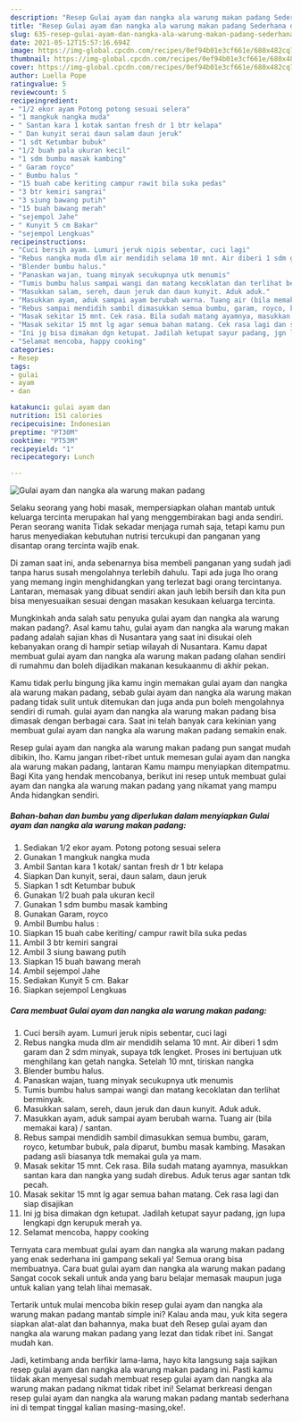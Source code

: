 ```yaml
---
description: "Resep Gulai ayam dan nangka ala warung makan padang Sederhana dan Mudah Dibuat"
title: "Resep Gulai ayam dan nangka ala warung makan padang Sederhana dan Mudah Dibuat"
slug: 635-resep-gulai-ayam-dan-nangka-ala-warung-makan-padang-sederhana-dan-mudah-dibuat
date: 2021-05-12T15:57:16.694Z
image: https://img-global.cpcdn.com/recipes/0ef94b01e3cf661e/680x482cq70/gulai-ayam-dan-nangka-ala-warung-makan-padang-foto-resep-utama.jpg
thumbnail: https://img-global.cpcdn.com/recipes/0ef94b01e3cf661e/680x482cq70/gulai-ayam-dan-nangka-ala-warung-makan-padang-foto-resep-utama.jpg
cover: https://img-global.cpcdn.com/recipes/0ef94b01e3cf661e/680x482cq70/gulai-ayam-dan-nangka-ala-warung-makan-padang-foto-resep-utama.jpg
author: Luella Pope
ratingvalue: 5
reviewcount: 5
recipeingredient:
- "1/2 ekor ayam Potong potong sesuai selera"
- "1 mangkuk nangka muda"
- " Santan kara 1 kotak santan fresh dr 1 btr kelapa"
- " Dan kunyit serai daun salam daun jeruk"
- "1 sdt Ketumbar bubuk"
- "1/2 buah pala ukuran kecil"
- "1 sdm bumbu masak kambing"
- " Garam royco"
- " Bumbu halus "
- "15 buah cabe keriting campur rawit bila suka pedas"
- "3 btr kemiri sangrai"
- "3 siung bawang putih"
- "15 buah bawang merah"
- "sejempol Jahe"
- " Kunyit 5 cm Bakar"
- "sejempol Lengkuas"
recipeinstructions:
- "Cuci bersih ayam. Lumuri jeruk nipis sebentar, cuci lagi"
- "Rebus nangka muda dlm air mendidih selama 10 mnt. Air diberi 1 sdm garam dan 2 sdm minyak, supaya tdk lengket. Proses ini bertujuan utk menghilang kan getah nangka. Setelah 10 mnt, tiriskan nangka"
- "Blender bumbu halus."
- "Panaskan wajan, tuang minyak secukupnya utk menumis"
- "Tumis bumbu halus sampai wangi dan matang kecoklatan dan terlihat berminyak."
- "Masukkan salam, sereh, daun jeruk dan daun kunyit. Aduk aduk."
- "Masukkan ayam, aduk sampai ayam berubah warna. Tuang air (bila memakai kara) / santan."
- "Rebus sampai mendidih sambil dimasukkan semua bumbu, garam, royco, ketumbar bubuk, pala diparut, bumbu masak kambing. Masakan padang asli biasanya tdk memakai gula ya mam."
- "Masak sekitar 15 mnt. Cek rasa. Bila sudah matang ayamnya, masukkan santan kara dan nangka yang sudah direbus. Aduk terus agar santan tdk pecah."
- "Masak sekitar 15 mnt lg agar semua bahan matang. Cek rasa lagi dan siap disajikan"
- "Ini jg bisa dimakan dgn ketupat. Jadilah ketupat sayur padang, jgn lupa lengkapi dgn kerupuk merah ya."
- "Selamat mencoba, happy cooking"
categories:
- Resep
tags:
- gulai
- ayam
- dan

katakunci: gulai ayam dan 
nutrition: 151 calories
recipecuisine: Indonesian
preptime: "PT30M"
cooktime: "PT53M"
recipeyield: "1"
recipecategory: Lunch

---
```



![Gulai ayam dan nangka ala warung makan padang](https://img-global.cpcdn.com/recipes/0ef94b01e3cf661e/680x482cq70/gulai-ayam-dan-nangka-ala-warung-makan-padang-foto-resep-utama.jpg)

Selaku seorang yang hobi masak, mempersiapkan olahan mantab untuk keluarga tercinta merupakan hal yang menggembirakan bagi anda sendiri. Peran seorang  wanita Tidak sekadar menjaga rumah saja, tetapi kamu pun harus menyediakan kebutuhan nutrisi tercukupi dan panganan yang disantap orang tercinta wajib enak.

Di zaman  saat ini, anda sebenarnya bisa membeli panganan yang sudah jadi tanpa harus susah mengolahnya terlebih dahulu. Tapi ada juga lho orang yang memang ingin menghidangkan yang terlezat bagi orang tercintanya. Lantaran, memasak yang dibuat sendiri akan jauh lebih bersih dan kita pun bisa menyesuaikan sesuai dengan masakan kesukaan keluarga tercinta. 



Mungkinkah anda salah satu penyuka gulai ayam dan nangka ala warung makan padang?. Asal kamu tahu, gulai ayam dan nangka ala warung makan padang adalah sajian khas di Nusantara yang saat ini disukai oleh kebanyakan orang di hampir setiap wilayah di Nusantara. Kamu dapat membuat gulai ayam dan nangka ala warung makan padang olahan sendiri di rumahmu dan boleh dijadikan makanan kesukaanmu di akhir pekan.

Kamu tidak perlu bingung jika kamu ingin memakan gulai ayam dan nangka ala warung makan padang, sebab gulai ayam dan nangka ala warung makan padang tidak sulit untuk ditemukan dan juga anda pun boleh mengolahnya sendiri di rumah. gulai ayam dan nangka ala warung makan padang bisa dimasak dengan berbagai cara. Saat ini telah banyak cara kekinian yang membuat gulai ayam dan nangka ala warung makan padang semakin enak.

Resep gulai ayam dan nangka ala warung makan padang pun sangat mudah dibikin, lho. Kamu jangan ribet-ribet untuk memesan gulai ayam dan nangka ala warung makan padang, lantaran Kamu mampu menyiapkan ditempatmu. Bagi Kita yang hendak mencobanya, berikut ini resep untuk membuat gulai ayam dan nangka ala warung makan padang yang nikamat yang mampu Anda hidangkan sendiri.

<!--inarticleads1-->

##### Bahan-bahan dan bumbu yang diperlukan dalam menyiapkan Gulai ayam dan nangka ala warung makan padang:

1. Sediakan 1/2 ekor ayam. Potong potong sesuai selera
1. Gunakan 1 mangkuk nangka muda
1. Ambil  Santan kara 1 kotak/ santan fresh dr 1 btr kelapa
1. Siapkan  Dan kunyit, serai, daun salam, daun jeruk
1. Siapkan 1 sdt Ketumbar bubuk
1. Gunakan 1/2 buah pala ukuran kecil
1. Gunakan 1 sdm bumbu masak kambing
1. Gunakan  Garam, royco
1. Ambil  Bumbu halus :
1. Siapkan 15 buah cabe keriting/ campur rawit bila suka pedas
1. Ambil 3 btr kemiri sangrai
1. Ambil 3 siung bawang putih
1. Siapkan 15 buah bawang merah
1. Ambil sejempol Jahe
1. Sediakan  Kunyit 5 cm. Bakar
1. Siapkan sejempol Lengkuas




<!--inarticleads2-->

##### Cara membuat Gulai ayam dan nangka ala warung makan padang:

1. Cuci bersih ayam. Lumuri jeruk nipis sebentar, cuci lagi
1. Rebus nangka muda dlm air mendidih selama 10 mnt. Air diberi 1 sdm garam dan 2 sdm minyak, supaya tdk lengket. Proses ini bertujuan utk menghilang kan getah nangka. Setelah 10 mnt, tiriskan nangka
1. Blender bumbu halus.
1. Panaskan wajan, tuang minyak secukupnya utk menumis
1. Tumis bumbu halus sampai wangi dan matang kecoklatan dan terlihat berminyak.
1. Masukkan salam, sereh, daun jeruk dan daun kunyit. Aduk aduk.
1. Masukkan ayam, aduk sampai ayam berubah warna. Tuang air (bila memakai kara) / santan.
1. Rebus sampai mendidih sambil dimasukkan semua bumbu, garam, royco, ketumbar bubuk, pala diparut, bumbu masak kambing. Masakan padang asli biasanya tdk memakai gula ya mam.
1. Masak sekitar 15 mnt. Cek rasa. Bila sudah matang ayamnya, masukkan santan kara dan nangka yang sudah direbus. Aduk terus agar santan tdk pecah.
1. Masak sekitar 15 mnt lg agar semua bahan matang. Cek rasa lagi dan siap disajikan
1. Ini jg bisa dimakan dgn ketupat. Jadilah ketupat sayur padang, jgn lupa lengkapi dgn kerupuk merah ya.
1. Selamat mencoba, happy cooking




Ternyata cara membuat gulai ayam dan nangka ala warung makan padang yang enak sederhana ini gampang sekali ya! Semua orang bisa membuatnya. Cara buat gulai ayam dan nangka ala warung makan padang Sangat cocok sekali untuk anda yang baru belajar memasak maupun juga untuk kalian yang telah lihai memasak.

Tertarik untuk mulai mencoba bikin resep gulai ayam dan nangka ala warung makan padang mantab simple ini? Kalau anda mau, yuk kita segera siapkan alat-alat dan bahannya, maka buat deh Resep gulai ayam dan nangka ala warung makan padang yang lezat dan tidak ribet ini. Sangat mudah kan. 

Jadi, ketimbang anda berfikir lama-lama, hayo kita langsung saja sajikan resep gulai ayam dan nangka ala warung makan padang ini. Pasti kamu tiidak akan menyesal sudah membuat resep gulai ayam dan nangka ala warung makan padang nikmat tidak ribet ini! Selamat berkreasi dengan resep gulai ayam dan nangka ala warung makan padang mantab sederhana ini di tempat tinggal kalian masing-masing,oke!.

